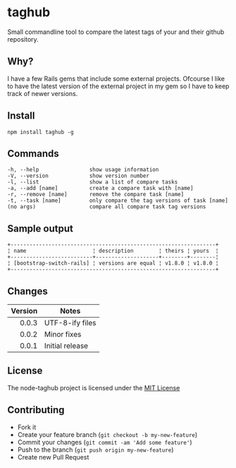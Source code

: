 # taghub

Small commandline tool to compare the latest tags of your and their github repository.

## Why?

I have a few Rails gems that include some external projects. Ofcourse I like to have the latest version of the external project in my gem so I have to keep track of newer versions.

## Install

```
npm install taghub -g
```

## Commands

```
-h, --help                show usage information
-V, --version             show version number
-l, --list                show a list of compare tasks
-a, --add [name]          create a compare task with [name]
-r, --remove [name]       remove the compare task [name]
-t, --task [name]         only compare the tag versions of task [name]
(no args)                 compare all compare task tag versions
```

## Sample output

```
+-----------------------------------------------------------------+
¦ name                     ¦ description        ¦ theirs ¦ yours  ¦
+--------------------------+--------------------+--------+--------¦
¦ [bootstrap-switch-rails] ¦ versions are equal ¦ v1.8.0 ¦ v1.8.0 ¦
+-----------------------------------------------------------------+
```

## Changes

| Version | Notes |
| -------:| ----------------------------------------------------------------------------------- |
| 0.0.3   | UTF-8-ify files                                                                     |
| 0.0.2   | Minor fixes                                                                         |
| 0.0.1   | Initial release                                                                     |

## License

The node-taghub project is licensed under the [MIT License](LICENSE.txt)

## Contributing

- Fork it
- Create your feature branch (`git checkout -b my-new-feature`)
- Commit your changes (`git commit -am 'Add some feature'`)
- Push to the branch (`git push origin my-new-feature`)
- Create new Pull Request
